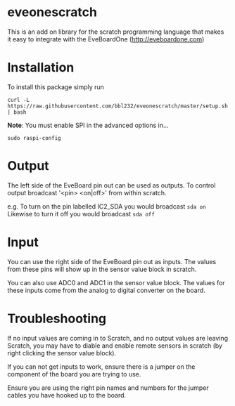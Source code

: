 # eveonescratch

This is an add on library for the scratch programming language
that makes it easy to integrate with the EveBoardOne (http://eveboardone.com)

# Installation

To install this package simply run

`curl -L https://raw.githubusercontent.com/bbl232/eveonescratch/master/setup.sh | bash`

**Note**: You must enable SPI in the advanced options in...

`sudo raspi-config`

# Output

The left side of the EveBoard pin out can be used as outputs.
To control output broadcast '&lt;pin&gt; &lt;on|off&gt;' from within scratch.

e.g. To turn on the pin labelled IC2_SDA you would broadcast
`sda on`
Likewise to turn it off you would broadcast
`sda off`

# Input

You can use the right side of the EveBoard pin out as inputs. The values from these pins will show up in the sensor value block in scratch.

You can also use ADC0 and ADC1 in the sensor value block. The values for these inputs come from the analog to digital converter on the board.

# Troubleshooting

If no input values are coming in to Scratch, and no output values are leaving Scratch, you may have to diable and enable remote sensors in scratch (by right clicking the sensor value block).

If you can not get inputs to work, ensure there is a jumper on the component of the board you are trying to use.

Ensure you are using the right pin names and numbers for the jumper cables you have hooked up to the board.
